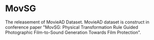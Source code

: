 # MovSG
The releasement of MovieAD Dataset. MovieAD dataset is construct in conference paper "MovSG: Physical Transformation Rule Guided Photographic Film-to-Sound Generation Towards Film Protection". 
